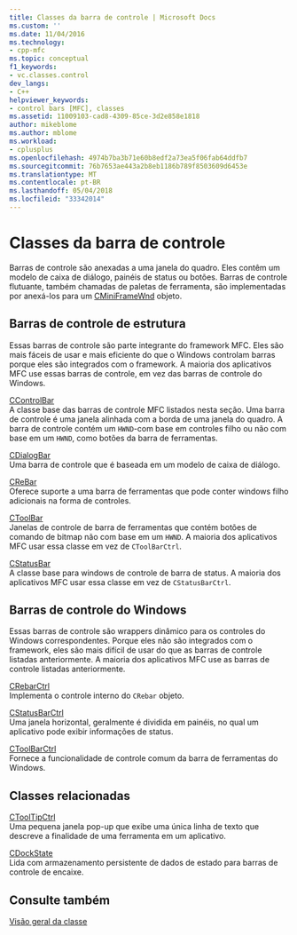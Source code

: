 ```yaml
---
title: Classes da barra de controle | Microsoft Docs
ms.custom: ''
ms.date: 11/04/2016
ms.technology:
- cpp-mfc
ms.topic: conceptual
f1_keywords:
- vc.classes.control
dev_langs:
- C++
helpviewer_keywords:
- control bars [MFC], classes
ms.assetid: 11009103-cad8-4309-85ce-3d2e858e1818
author: mikeblome
ms.author: mblome
ms.workload:
- cplusplus
ms.openlocfilehash: 4974b7ba3b71e60b8edf2a73ea5f06fab64ddfb7
ms.sourcegitcommit: 76b7653ae443a2b8eb1186b789f8503609d6453e
ms.translationtype: MT
ms.contentlocale: pt-BR
ms.lasthandoff: 05/04/2018
ms.locfileid: "33342014"
---
```

# <a name="control-bar-classes"></a>Classes da barra de controle
Barras de controle são anexadas a uma janela do quadro. Eles contêm um modelo de caixa de diálogo, painéis de status ou botões. Barras de controle flutuante, também chamadas de paletas de ferramenta, são implementadas por anexá-los para um [CMiniFrameWnd](../mfc/reference/cminiframewnd-class.md) objeto.  
  
## <a name="framework-control-bars"></a>Barras de controle de estrutura  
 Essas barras de controle são parte integrante do framework MFC. Eles são mais fáceis de usar e mais eficiente do que o Windows controlam barras porque eles são integrados com o framework. A maioria dos aplicativos MFC use essas barras de controle, em vez das barras de controle do Windows.  
  
 [CControlBar](../mfc/reference/ccontrolbar-class.md)  
 A classe base das barras de controle MFC listados nesta seção. Uma barra de controle é uma janela alinhada com a borda de uma janela do quadro. A barra de controle contém um `HWND`-com base em controles filho ou não com base em um `HWND`, como botões da barra de ferramentas.  
  
 [CDialogBar](../mfc/reference/cdialogbar-class.md)  
 Uma barra de controle que é baseada em um modelo de caixa de diálogo.  
  
 [CReBar](../mfc/reference/crebar-class.md)  
 Oferece suporte a uma barra de ferramentas que pode conter windows filho adicionais na forma de controles.  
  
 [CToolBar](../mfc/reference/ctoolbar-class.md)  
 Janelas de controle de barra de ferramentas que contém botões de comando de bitmap não com base em um `HWND`. A maioria dos aplicativos MFC usar essa classe em vez de `CToolBarCtrl`.  
  
 [CStatusBar](../mfc/reference/cstatusbar-class.md)  
 A classe base para windows de controle de barra de status. A maioria dos aplicativos MFC usar essa classe em vez de `CStatusBarCtrl`.  
  
## <a name="windows-control-bars"></a>Barras de controle do Windows  
 Essas barras de controle são wrappers dinâmico para os controles do Windows correspondentes. Porque eles não são integrados com o framework, eles são mais difícil de usar do que as barras de controle listadas anteriormente. A maioria dos aplicativos MFC use as barras de controle listadas anteriormente.  
  
 [CRebarCtrl](../mfc/reference/crebarctrl-class.md)  
 Implementa o controle interno do `CRebar` objeto.  
  
 [CStatusBarCtrl](../mfc/reference/cstatusbarctrl-class.md)  
 Uma janela horizontal, geralmente é dividida em painéis, no qual um aplicativo pode exibir informações de status.  
  
 [CToolBarCtrl](../mfc/reference/ctoolbarctrl-class.md)  
 Fornece a funcionalidade de controle comum da barra de ferramentas do Windows.  
  
## <a name="related-classes"></a>Classes relacionadas  
 [CToolTipCtrl](../mfc/reference/ctooltipctrl-class.md)  
 Uma pequena janela pop-up que exibe uma única linha de texto que descreve a finalidade de uma ferramenta em um aplicativo.  
  
 [CDockState](../mfc/reference/cdockstate-class.md)  
 Lida com armazenamento persistente de dados de estado para barras de controle de encaixe.  
  
## <a name="see-also"></a>Consulte também  
 [Visão geral da classe](../mfc/class-library-overview.md)

